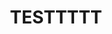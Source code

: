 ---
title: TESTTTTT
thumbnail: 
thumbnail_x: 0.5
thumbnail_y: 0.5
tags: 
createdAt: 2023-08-10T14:00:22+07:00
updatedAt: 2023-08-10T14:00:23+07:00
demoUrl: 
repositoryUrl: 
---
